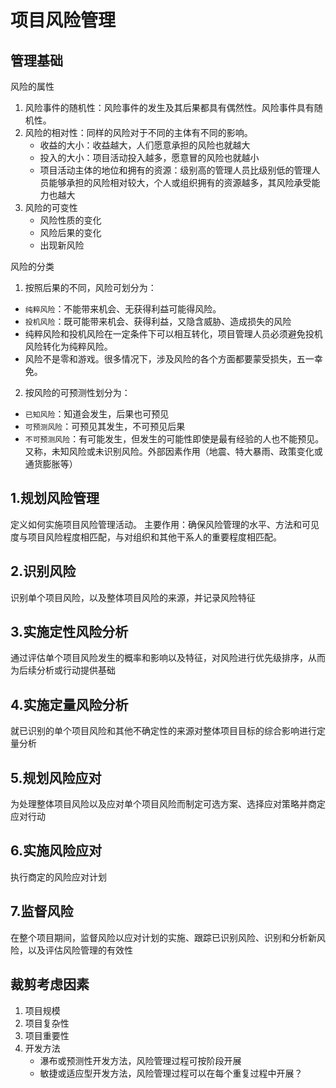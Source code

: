 # 项目风险管理
## 管理基础

风险的属性
1. 风险事件的随机性：风险事件的发生及其后果都具有偶然性。风险事件具有随机性。
2. 风险的相对性：同样的风险对于不同的主体有不同的影响。
   - 收益的大小：收益越大，人们愿意承担的风险也就越大
   - 投入的大小：项目活动投入越多，愿意冒的风险也就越小
   - 项目活动主体的地位和拥有的资源：级别高的管理人员比级别低的管理人员能够承担的风险相对较大，个人或组织拥有的资源越多，其风险承受能力也越大
3. 风险的可变性
   - 风险性质的变化
   - 风险后果的变化
   - 出现新风险
  
风险的分类
1. 按照后果的不同，风险可划分为：
- `纯粹风险`：不能带来机会、无获得利益可能得风险。
- `投机风险`：既可能带来机会、获得利益，又隐含威胁、造成损失的风险
- 纯粹风险和投机风险在一定条件下可以相互转化，项目管理人员必须避免投机风险转化为纯粹风险。
- 风险不是零和游戏。很多情况下，涉及风险的各个方面都要蒙受损失，五一幸免。
2. 按风险的可预测性划分为：
  - `已知风险`：知道会发生，后果也可预见
  - `可预测风险`：可预见其发生，不可预见后果
  - `不可预测风险`：有可能发生，但发生的可能性即使是最有经验的人也不能预见。又称，未知风险或未识别风险。外部因素作用（地震、特大暴雨、政策变化或通货膨胀等）
 
## 1.规划风险管理
定义如何实施项目风险管理活动。
主要作用：确保风险管理的水平、方法和可见度与项目风险程度相匹配，与对组织和其他干系人的重要程度相匹配。

## 2.识别风险
识别单个项目风险，以及整体项目风险的来源，并记录风险特征

## 3.实施定性风险分析
通过评估单个项目风险发生的概率和影响以及特征，对风险进行优先级排序，从而为后续分析或行动提供基础

## 4.实施定量风险分析
就已识别的单个项目风险和其他不确定性的来源对整体项目目标的综合影响进行定量分析

## 5.规划风险应对
为处理整体项目风险以及应对单个项目风险而制定可选方案、选择应对策略并商定应对行动

## 6.实施风险应对
执行商定的风险应对计划

## 7.监督风险
在整个项目期间，监督风险以应对计划的实施、跟踪已识别风险、识别和分析新风险，以及评估风险管理的有效性

## 裁剪考虑因素
1. 项目规模
2. 项目复杂性
3. 项目重要性
4. 开发方法
   - 瀑布或预测性开发方法，风险管理过程可按阶段开展
   - 敏捷或适应型开发方法，风险管理过程可以在每个重复过程中开展？

